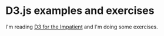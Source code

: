 # D3.js examples and exercises

I'm reading [D3 for the Impatient](https://www.oreilly.com/library/view/d3-for-the/9781492046783/) and I'm doing some exercises.
